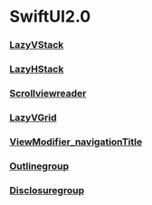 # SwiftUI2.0

### [LazyVStack](https://github.com/daisukenagata/SwiftUI2.0/issues/3)

### [LazyHStack](https://github.com/daisukenagata/SwiftUI2.0/issues/1)

### [Scrollviewreader](https://github.com/daisukenagata/SwiftUI2.0/issues/2)

### [LazyVGrid](https://github.com/daisukenagata/SwiftUI2.0/issues/4)

### [ViewModifier_navigationTitle](https://github.com/daisukenagata/SwiftUI2.0/issues/5)

### [Outlinegroup](https://github.com/daisukenagata/SwiftUI2.0/issues/6)

### [Disclosuregroup](https://github.com/daisukenagata/SwiftUI2.0/issues/7)
